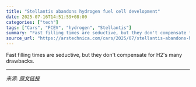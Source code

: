 ```yaml
---
title: "Stellantis abandons hydrogen fuel cell development"
date: 2025-07-16T14:51:59+08:00
categories: ["tech"]
tags: ["Cars", "FCEV", "hydrogen", "Stellantis"]
summary: "Fast filling times are seductive, but they don't compensate for H2's many drawbacks."
source_url: "https://arstechnica.com/cars/2025/07/stellantis-abandons-hydrogen-fuel-cell-development/"
---
```


Fast filling times are seductive, but they don't compensate for H2's many drawbacks.

---

*来源: [原文链接](https://arstechnica.com/cars/2025/07/stellantis-abandons-hydrogen-fuel-cell-development/)*
